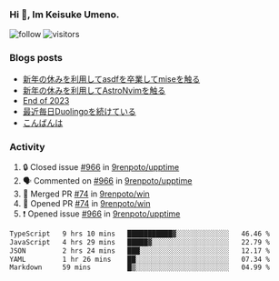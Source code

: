 ### Hi 👋, Im Keisuke Umeno.

<!--
**9renpoto/9renpoto** is a ✨ _special_ ✨ repository because its `README.md` (this file) appears on your GitHub profile.

Here are some ideas to get you started:

- 🔭 I’m currently working on ...
- 🌱 I’m currently learning ...
- 👯 I’m looking to collaborate on ...
- 🤔 I’m looking for help with ...
- 💬 Ask me about ...
- 📫 How to reach me: ...
- 😄 Pronouns: ...
- ⚡ Fun fact: ...
-->

![follow](https://img.shields.io/github/followers/9renpoto?label=Follow&style=social)
![visitors](https://komarev.com/ghpvc/?username=9renpoto&label=Profile%20views&color=0e75b6&style=flat)

### Blogs posts

<!-- BLOG-POST-LIST:START -->
- [新年の休みを利用してasdfを卒業してmiseを触る](https://9renpoto.win/entry/2024/01/07/mise)
- [新年の休みを利用してAstroNvimを触る](https://9renpoto.win/entry/2024/01/03/new-year-holidays)
- [End of 2023](https://9renpoto.win/entry/2023/12/31/end)
- [最近毎日Duolingoを続けている](https://9renpoto.win/entry/2023/12/05/duolingo)
- [こんばんは](https://sizu.me/9renpoto/posts/5a0i98779w97)
<!-- BLOG-POST-LIST:END -->

### Activity

<!--START_SECTION:activity-->
1. 🔒 Closed issue [#966](https://github.com/9renpoto/upptime/issues/966) in [9renpoto/upptime](https://github.com/9renpoto/upptime)
2. 🗣 Commented on [#966](https://github.com/9renpoto/upptime/issues/966#issuecomment-1883934118) in [9renpoto/upptime](https://github.com/9renpoto/upptime)
3. 🎉 Merged PR [#74](https://github.com/9renpoto/win/pull/74) in [9renpoto/win](https://github.com/9renpoto/win)
4. 💪 Opened PR [#74](https://github.com/9renpoto/win/pull/74) in [9renpoto/win](https://github.com/9renpoto/win)
5. ❗ Opened issue [#966](https://github.com/9renpoto/upptime/issues/966) in [9renpoto/upptime](https://github.com/9renpoto/upptime)
<!--END_SECTION:activity-->

<!--START_SECTION:waka-->

```txt
TypeScript   9 hrs 10 mins   ███████████▓░░░░░░░░░░░░░   46.46 %
JavaScript   4 hrs 29 mins   █████▓░░░░░░░░░░░░░░░░░░░   22.79 %
JSON         2 hrs 24 mins   ███░░░░░░░░░░░░░░░░░░░░░░   12.17 %
YAML         1 hr 26 mins    ██░░░░░░░░░░░░░░░░░░░░░░░   07.34 %
Markdown     59 mins         █▒░░░░░░░░░░░░░░░░░░░░░░░   04.99 %
```

<!--END_SECTION:waka-->
